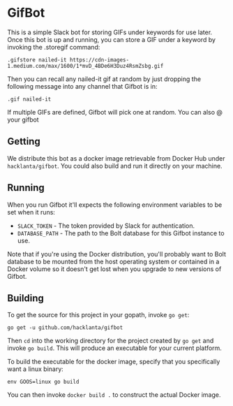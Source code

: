 # GifBot

This is a simple Slack bot for storing GIFs under keywords for use later. Once this bot is up and
running, you can store a GIF under a keyword by invoking the .storegif command:

```
.gifstore nailed-it https://cdn-images-1.medium.com/max/1600/1*mvD_4BDe6H3Duz4RsmZsbg.gif
```

Then you can recall any nailed-it gif at random by just dropping the following message into
any channel that Gifbot is in:

```
.gif nailed-it
```

If multiple GIFs are defined, Gifbot will pick one at random. You can also @ your gifbot

## Getting

We distribute this bot as a docker image retrievable from Docker Hub under `hacklanta/gifbot`. You
could also build and run it directly on your machine.

## Running

When you run Gifbot it'll expects the following environment variables to be set when it runs:

* `SLACK_TOKEN` - The token provided by Slack for authentication.
* `DATABASE_PATH` - The path to the Bolt database for this Gifbot instance to use.

Note that if you're using the Docker distribution, you'll probably want to Bolt database to be
mounted from the host operating system or contained in a Docker volume so it doesn't get lost when
you upgrade to new versions of Gifbot.

## Building

To get the source for this project in your gopath, invoke `go get`:

```
go get -u github.com/hacklanta/gifbot
```

Then `cd` into the working directory for the project created by `go get` and invoke `go build`.
This will produce an executable for your current platform.

To build the executable for the docker image, specify that you specifically want a linux binary:

```
env GOOS=linux go build
```

You can then invoke `docker build .` to construct the actual Docker image.
